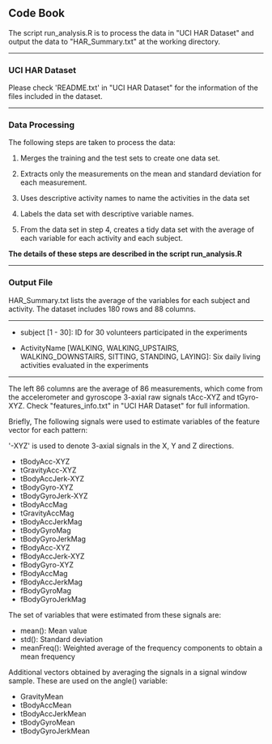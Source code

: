 ## Code Book

The script run_analysis.R is to process the data in "UCI HAR Dataset" and output the data to "HAR_Summary.txt" at the working directory.

---
### UCI HAR Dataset

Please check 'README.txt' in "UCI HAR Dataset" for the information of the files included in the dataset.

---
### Data Processing

The following steps are taken to process the data:

1. Merges the training and the test sets to create one data set.

2. Extracts only the measurements on the mean and standard deviation for each measurement.
 
3. Uses descriptive activity names to name the activities in the data set

4. Labels the data set with descriptive variable names. 

5. From the data set in step 4, creates a tidy data set with the average of each variable for each activity and each subject.

__The details of these steps are described in the script run_analysis.R__

---

### Output File

HAR_Summary.txt lists the average of the variables for each subject and activity. The dataset includes 180 rows and 88 columns.

---

* subject [1 - 30]: ID for 30 volunteers participated in the experiments

* ActivityName [WALKING, WALKING_UPSTAIRS, WALKING_DOWNSTAIRS, SITTING, STANDING, LAYING]: Six daily living activities evaluated in the experiments

---
The left 86 columns are the average of 86 measurements, which come from the accelerometer and gyroscope 3-axial raw signals tAcc-XYZ and tGyro-XYZ. Check "features_info.txt" in "UCI HAR Dataset" for full information.

Briefly, The following signals were used to estimate variables of the feature vector for each pattern:  

'-XYZ' is used to denote 3-axial signals in the X, Y and Z directions.

* tBodyAcc-XYZ
* tGravityAcc-XYZ
* tBodyAccJerk-XYZ
* tBodyGyro-XYZ
* tBodyGyroJerk-XYZ
* tBodyAccMag
* tGravityAccMag
* tBodyAccJerkMag
* tBodyGyroMag
* tBodyGyroJerkMag
* fBodyAcc-XYZ
* fBodyAccJerk-XYZ
* fBodyGyro-XYZ
* fBodyAccMag
* fBodyAccJerkMag
* fBodyGyroMag
* fBodyGyroJerkMag


The set of variables that were estimated from these signals are: 

* mean(): Mean value
* std(): Standard deviation
* meanFreq(): Weighted average of the frequency components to obtain a mean frequency

Additional vectors obtained by averaging the signals in a signal window sample. These are used on the angle() variable:

* GravityMean
* tBodyAccMean
* tBodyAccJerkMean
* tBodyGyroMean
* tBodyGyroJerkMean